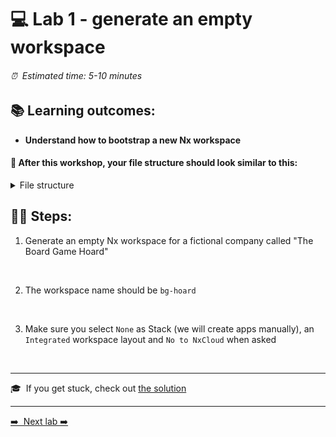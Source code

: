 # 💻 Lab 1 - generate an empty workspace

###### ⏰ &nbsp;Estimated time: 5-10 minutes

## 📚 Learning outcomes:

- **Understand how to bootstrap a new Nx workspace**

#### 📲 After this workshop, your file structure should look similar to this:

<details>
  <summary>File structure</summary>
  <img src="../assets/lab1_directory-structure.png" height="700" alt="lab7 file structure">
</details>

## 🏋️‍♀️ Steps:

1. Generate an empty Nx workspace for a fictional company called "The Board Game Hoard"
<br />

2. The workspace name should be `bg-hoard`
<br />

3. Make sure you select `None` as Stack (we will create apps manually), an `Integrated` workspace layout and `No to NxCloud` when asked
<br />

---

🎓&nbsp;&nbsp;If you get stuck, check out [the solution](SOLUTION.md)

---

[➡️ &nbsp;Next lab ➡️](../lab2/LAB.md)
